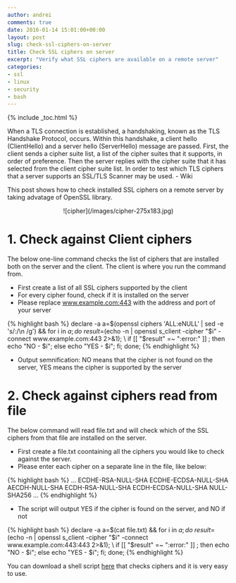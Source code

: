 ```yaml
---
author: andrei
comments: true
date: 2016-01-14 15:01:00+00:00
layout: post
slug: check-ssl-ciphers-on-server 
title: Check SSL ciphers on server
excerpt: "Verify what SSL ciphers are available on a remote server"
categories:
- ssl
- linux
- security
- bash
---
```


{% include _toc.html %}

 When a TLS connection is established, a handshaking, known as the TLS Handshake Protocol, occurs. Within this handshake, a client hello (ClientHello) and a server hello (ServerHello) message are passed. First, the client sends a cipher suite list, a list of the cipher suites that it supports, in order of preference. Then the server replies with the cipher suite that it has selected from the client cipher suite list. In order to test which TLS ciphers that a server supports an SSL/TLS Scanner may be used. - Wiki

 This post shows how to check installed SSL ciphers on a remote server by taking advatage of OpenSSL library.
<div style="text-align:center" markdown="1">
![cipher](/images/cipher-275x183.jpg)
</div>

# 1. Check against Client ciphers

 The below one-line command checks the list of ciphers that are installed both on the server and the client. 
The client is where you run the command from. 

- First create a list of all SSL ciphers supported by the client 
- For every cipher found, check if it is installed on the server
- Please replace www.example.com:443 with the address and port of your server

{% highlight bash %}
declare -a a=$(openssl ciphers 'ALL:eNULL' | sed -e 's/:/\n /g') && for i in ${a}; do \
result=$(echo -n | openssl s_client -cipher "$i" -connect www.example.com:443 2>&1); \
if [[ "$result" =~ ":error:" ]] ; then echo "NO - $i"; else echo "YES - $i"; fi; done;
{% endhighlight %}

- Output semnification: NO means that the cipher is not found on the server, YES means the cipher is supported by the server

# 2. Check against ciphers read from file

The below command will read file.txt and will check which of the SSL ciphers from that file are installed on the server.

- First create a file.txt coontaining all the ciphers you would like to check against the server.
- Please enter each cipher on a separate line in the file, like below:

{% highlight bash %}
...
ECDHE-RSA-NULL-SHA
ECDHE-ECDSA-NULL-SHA
AECDH-NULL-SHA
ECDH-RSA-NULL-SHA
ECDH-ECDSA-NULL-SHA
NULL-SHA256
...
{% endhighlight %}

- The script will output YES if the cipher is found on the server, and NO if not
   
{% highlight bash %}
declare -a a=$(cat file.txt) && for i in ${a}; do \
result=$(echo -n | openssl s_client -cipher "$i" -connect www.example.com:443:443 2>&1); \
if [[ "$result" =~ ":error:" ]] ; then echo "NO - $i"; else echo "YES - $i"; fi; done; 
{% endhighlight %}


You can download a shell script [here](https://github.com/andreisid/bash/blob/master/check_cipher.sh) that checks ciphers and it is very easy to use.

